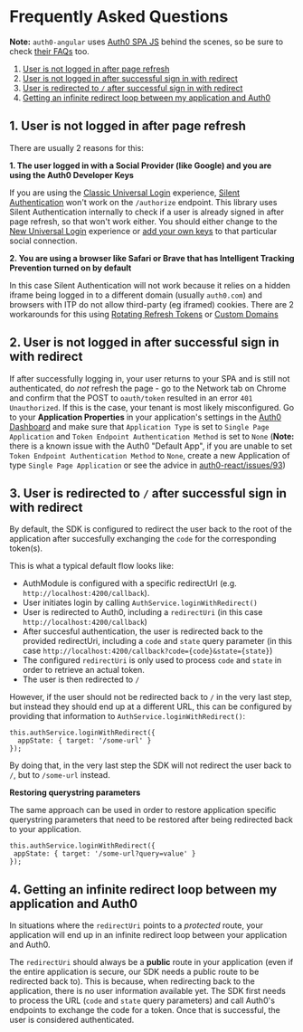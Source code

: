 # Frequently Asked Questions

**Note:** `auth0-angular` uses [Auth0 SPA JS](https://github.com/auth0/auth0-spa-js) behind the scenes, so be sure to check [their FAQs](https://github.com/auth0/auth0-spa-js/blob/master/FAQ.md) too.

1. [User is not logged in after page refresh](#1-user-is-not-logged-in-after-page-refresh)
2. [User is not logged in after successful sign in with redirect](#2-user-is-not-logged-in-after-successful-sign-in-with-redirect)
3. [User is redirected to `/` after successful sign in with redirect](#3-user-is-redirected-to--after-successful-sign-in-with-redirect)
4. [Getting an infinite redirect loop between my application and Auth0](#4-getting-an-infinite-redirect-loop-between-my-application-and-auth0)

## 1. User is not logged in after page refresh

There are usually 2 reasons for this:

**1. The user logged in with a Social Provider (like Google) and you are using the Auth0 Developer Keys**

If you are using the [Classic Universal Login](https://auth0.com/docs/universal-login/classic) experience, [Silent Authentication](https://auth0.com/docs/authorization/configure-silent-authentication) won't work on the `/authorize` endpoint. This library uses Silent Authentication internally to check if a user is already signed in after page refresh, so that won't work either. You should either change to the [New Universal Login](https://auth0.com/docs/universal-login/new-experience) experience or [add your own keys](https://auth0.com/docs/connections/identity-providers-social) to that particular social connection.

**2. You are using a browser like Safari or Brave that has Intelligent Tracking Prevention turned on by default**

In this case Silent Authentication will not work because it relies on a hidden iframe being logged in to a different domain (usually `auth0.com`) and browsers with ITP do not allow third-party (eg iframed) cookies. There are 2 workarounds for this using [Rotating Refresh Tokens](https://auth0.com/docs/tokens/refresh-tokens/refresh-token-rotation) or [Custom Domains](https://auth0.com/docs/custom-domains)

## 2. User is not logged in after successful sign in with redirect

If after successfully logging in, your user returns to your SPA and is still not authenticated, do _not_ refresh the page - go to the Network tab on Chrome and confirm that the POST to `oauth/token` resulted in an error `401 Unauthorized`. If this is the case, your tenant is most likely misconfigured. Go to your **Application Properties** in your application's settings in the [Auth0 Dashboard](https://manage.auth0.com) and make sure that `Application Type` is set to `Single Page Application` and `Token Endpoint Authentication Method` is set to `None` (**Note:** there is a known issue with the Auth0 "Default App", if you are unable to set `Token Endpoint Authentication Method` to `None`, create a new Application of type `Single Page Application` or see the advice in [auth0-react/issues/93](https://github.com/auth0/auth0-react/issues/93#issuecomment-673431605))

## 3. User is redirected to `/` after successful sign in with redirect

By default, the SDK is configured to redirect the user back to the root of the application after succesfully exchanging the `code` for the corresponding token(s).

This is what a typical default flow looks like:

- AuthModule is configured with a specific redirectUrl (e.g. `http://localhost:4200/callback`).
- User initiates login by calling `AuthService.loginWithRedirect()`
- User is redirected to Auth0, including a `redirectUri` (in this case `http://localhost:4200/callback`)
- After succesful authentication, the user is redirected back to the provided redirectUri, including a `code` and `state` query parameter (in this case `http://localhost:4200/callback?code={code}&state={state}`)
- The configured `redirectUri` is only used to process `code` and `state` in order to retrieve an actual token.
- The user is then redirected to `/`

However, if the user should not be redirected back to `/` in the very last step, but instead they should end up at a different URL, this can be configured by providing that information to `AuthService.loginWithRedirect()`:

```
this.authService.loginWithRedirect({
  appState: { target: '/some-url' }
});
```

By doing that, in the very last step the SDK will not redirect the user back to `/`, but to `/some-url` instead.

**Restoring querystring parameters**

The same approach can be used in order to restore application specific querystring parameters that need to be restored after being redirected back to your application.

```
this.authService.loginWithRedirect({
 appState: { target: '/some-url?query=value' }
});
```

## 4. Getting an infinite redirect loop between my application and Auth0

In situations where the `redirectUri` points to a _protected_ route, your application will end up in an infinite redirect loop between your application and Auth0.

The `redirectUri` should always be a **public** route in your application (even if the entire application is secure, our SDK needs a public route to be redirected back to). This is because, when redirecting back to the application, there is no user information available yet. The SDK first needs to process the URL (`code` and `state` query parameters) and call Auth0's endpoints to exchange the code for a token. Once that is successful, the user is considered authenticated.
